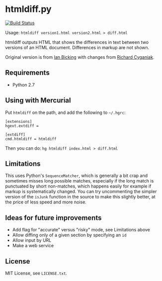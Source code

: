# htmldiff.py

[![Build Status](https://secure.travis-ci.org/edsu/htmldiff.png)](http://travis-ci.org/edsu/htmldiff)

Usage: `htmldiff version1.html version2.html > diff.html`

htmldiff outputs HTML that shows the differences in text between
two versions of an HTML document. Differences in markup are not
shown.

Original version is from [Ian Bicking](https://github.com/ianb)
with changes from [Richard Cyganiak](https://github.com/cygri).

## Requirements

* Python 2.7

## Using with Mercurial

Put `htmldiff` on the path, and add the following to `~/.hgrc`:

    [extensions]
    hgext.extdiff =

    [extdiff]
    cmd.htmldiff = htmldiff

Then you can do: `hg htmldiff index.html > diff.html`

## Limitations

This uses Python's `SequenceMatcher`, which is generally a bit crap
and sometimes misses long possible matches, especially if the long
match is punctuated by short non-matches, which happens easily for
example if markup is systematically changed. You can try uncommenting
the simpler version of the `isJunk` function in the source to make
this slightly better, at the price of less speed and more noise.

## Ideas for future improvements

* Add flag for "accurate" versus "risky" mode, see Limitations above
* Allow diffing only of a given section by specifying an `id`
* Allow input by URL
* Make a web service

## License

MIT License, see `LICENSE.txt`.
